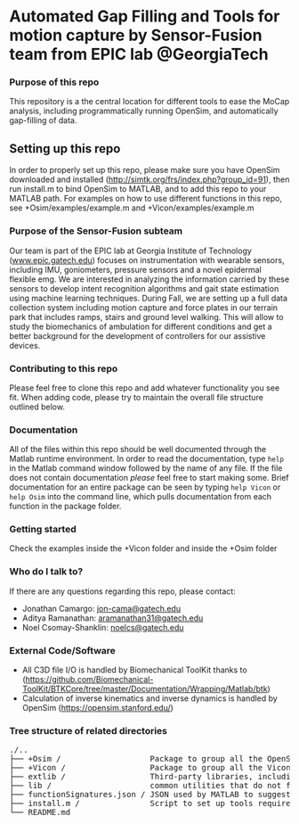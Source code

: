 ﻿# Automated Gap Filling and Tools for motion capture by Sensor-Fusion team from EPIC lab @GeorgiaTech
### Purpose of this repo
This repository is a the central location for different tools to ease the MoCap analysis, including programmatically running OpenSim, and automatically gap-filling of data.
## Setting up this repo
In order to properly set up this repo, please make sure you have OpenSim downloaded and installed (http://simtk.org/frs/index.php?group_id=91), then run install.m to bind OpenSim to MATLAB, and to add this repo to your MATLAB path. For examples on how to use different functions in this repo, see +Osim/examples/example.m and +Vicon/examples/example.m

### Purpose of the Sensor-Fusion subteam
Our team is part of the EPIC lab at Georgia Institute of Technology (www.epic.gatech.edu) focuses on instrumentation with wearable sensors, including IMU, goniometers, pressure sensors and a novel epidermal flexible emg.  We are interested in analyzing the information carried by these sensors to develop intent recognition algorithms and gait state estimation using machine learning techniques. During Fall, we are setting up a full data collection system including motion capture and force plates in our terrain park that includes ramps, stairs and ground level walking. This will allow to study the biomechanics of ambulation for different conditions and get a better background for the development of controllers for our assistive devices.

### Contributing to this repo
Please feel free to clone this repo and add whatever functionality you see fit. When adding code, please try to maintain the overall file structure outlined below.  

### Documentation
All of the files within this repo should be well documented through the Matlab runtime environment. In order to read the documentation, type `help` in the Matlab command window followed by the name of any file. If the file does not contain documentation *please* feel free to start making some. Brief documentation for an entire package can be seen by typing `help Vicon` or `help Osim` into the command line, which pulls documentation from each function in the package folder. 

### Getting started
Check the examples inside the +Vicon folder and inside the +Osim folder

### Who do I talk to?
If there are any questions regarding this repo, please contact:
* Jonathan Camargo: jon-cama@gatech.edu
* Aditya Ramanathan: aramanathan31@gatech.edu
* Noel Csomay-Shanklin: noelcs@gatech.edu

### External Code/Software
* All C3D file I/O is handled by Biomechanical ToolKit thanks to (https://github.com/Biomechanical-ToolKit/BTKCore/tree/master/Documentation/Wrapping/Matlab/btk)
* Calculation of inverse kinematics and inverse dynamics is handled by OpenSim (https://opensim.stanford.edu/)
### Tree structure of related directories 
<pre>
./..  
├── +Osim /                   Package to group all the OpenSim related functions, including inverse kinematics and inverse dynamics
├── +Vicon /                  Package to group all the Vicon related functions, including iterative gap-filling and C3D file I/O
├── extlib /                  Third-party libraries, including BTK
├── lib /                     common utilities that do not fit in classes (general)
├── functionSignatures.json / JSON used by MATLAB to suggest inputs to functions via tab-completion
├── install.m /               Script to set up tools required for this repo
└── README.md  

</pre>
